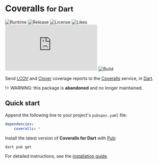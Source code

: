 # Coveralls <small>for Dart</small>
![Runtime](https://badgen.net/pub/sdk-version/coveralls) ![Release](https://badgen.net/pub/v/coveralls) ![License](https://badgen.net/pub/license/coveralls) ![Likes](https://badgen.net/pub/likes/coveralls) ![Coverage](https://badgen.net/coveralls/c/github/cedx/coveralls.dart) ![Build](https://badgen.net/github/checks/cedx/coveralls.dart/main)

Send [LCOV](http://ltp.sourceforge.net/coverage/lcov.php) and [Clover](https://www.atlassian.com/software/clover) coverage reports
to the [Coveralls](https://coveralls.io) service, in [Dart](https://dart.dev).

!> WARNING: this package is **abandoned** and no longer maintained.

## Quick start
Append the following line to your project's `pubspec.yaml` file:

```yaml
dependencies:
	coveralls: *
```

Install the latest version of **Coveralls for Dart** with [Pub](https://dart.dev/tools/pub):

```shell
dart pub get
```

For detailed instructions, see the [installation guide](installation.md).
